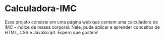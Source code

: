 # Calculadora-IMC
Esse projeto consiste em uma página web que contem uma calculadora de IMC - índice de massa corporal. Nele, pude aplicar e aprender conceitos de HTML, CSS e JavaScript. Espero que gostem!
